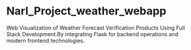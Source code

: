 # Narl_Project_weather_webapp
Web Visualization of Weather Forecast Verification Products Using Full Stack Development.By integrating Flask for backend operations and modern frontend technologies.
